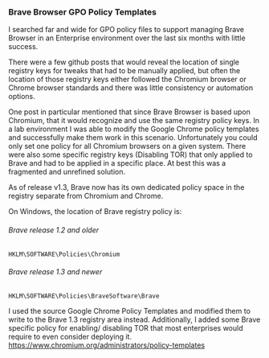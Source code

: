 ### Brave Browser GPO Policy Templates

I searched far and wide for GPO policy files to support managing Brave Browser in an Enterprise environment over the last six months with little success.

There were a few github posts that would reveal the location of single registry keys for tweaks that had to be manually applied, but often the location of those registry keys either followed the Chromium browser or Chrome browser standards and there was little consistency or automation options.

One post in particular mentioned that since Brave Browser is based upon Chromium, that it would recognize and use the same registry policy keys.  In a lab environment I was able to modify the Google Chrome policy templates and successfully make them work in this scenario. Unfortunately you could only set one policy for all Chromium browsers on a given system. There were also some specific registry keys (Disabling TOR) that only applied to Brave and had to be applied in a specific place. At best this was a fragmented and unrefined solution. 

As of release v1.3, Brave now has its own dedicated policy space in the registry separate from Chromium and Chrome.

On Windows, the location of Brave registry policy is:

 ###### Brave release 1.2 and older
`HKLM\SOFTWARE\Policies\Chromium`

###### Brave release 1.3 and newer
`HKLM\SOFTWARE\Policies\BraveSoftware\Brave`

I used the source Google Chrome Policy Templates and modified them to write to the Brave 1.3 registry area instead. Additionally, I added some Brave specific policy for enabling/ disabling TOR that most enterprises would require to even consider deploying it. 
https://www.chromium.org/administrators/policy-templates
